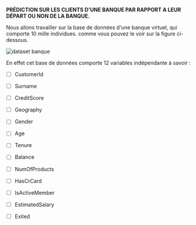 **PRÉDICTION SUR LES CLIENTS D'UNE BANQUE PAR RAPPORT A LEUR DÉPART OU NON DE LA BANQUE.**

Nous allons travailler sur la base de données d'une banque virtuel, qui comporte 10 mille individues. comme vous pouvez le voir sur la figure ci-dessous.

![dataset banque](https://user-images.githubusercontent.com/82275987/157844581-9b6e8f62-d3be-4bab-be11-cacf46f6c60b.PNG)

En effet cet base de données comporte 12 variables indépendante à savoir :
- [ ] CustomerId
- [ ] Surname
- [ ] CreditScore
- [ ] Geography
- [ ] Gender
- [ ] Age
- [ ] Tenure
- [ ] Balance
- [ ] NumOfProducts
- [ ] HasCrCard
- [ ] IsActiveMember
- [ ] EstimatedSalary
- [ ] Exited








